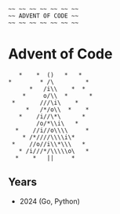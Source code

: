 ```
~~ ~~ ~~ ~~ ~~ ~~ ~~
~~ ADVENT OF CODE ~~
~~ ~~ ~~ ~~ ~~ ~~ ~~
```

# Advent of Code

```
   *    *  ()   *   *
*        * /\         *
      *   /i\\    *  *
    *     o/\\  *      *
 *       ///\i\    *
     *   /*/o\\  *    *
   *    /i//\*\      *
        /o/*\\i\   *
  *    //i//o\\\\     *
    * /*////\\\\i\*
 *    //o//i\\*\\\   *
   * /i///*/\\\\\o\   *
  *    *   ||     *
```

## Years

- 2024 (Go, Python)
